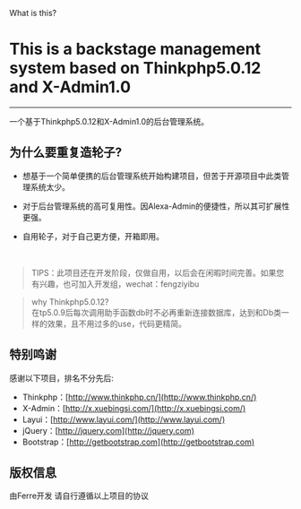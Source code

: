What is this?
# This is a backstage management system based on Thinkphp5.0.12 and X-Admin1.0 #


----------



一个基于Thinkphp5.0.12和X-Admin1.0的后台管理系统。

## **为什么要重复造轮子?**




* 想基于一个简单便携的后台管理系统开始构建项目，但苦于开源项目中此类管理系统太少。



* 对于后台管理系统的高可复用性。因Alexa-Admin的便捷性，所以其可扩展性更强。



* 自用轮子，对于自己更方便，开箱即用。

<br />

> TIPS：此项目还在开发阶段，仅做自用，以后会在闲暇时间完善。如果您有兴趣，也可加入开发组，wechat：fengziyibu

> why Thinkphp5.0.12?<br/>
> 在tp5.0.9后每次调用助手函数db时不必再重新连接数据库，达到和Db类一样的效果，且不用过多的use，代码更精简。

## **特别鸣谢**

感谢以下项目，排名不分先后:

* Thinkphp：[http://www.thinkphp.cn/](http://www.thinkphp.cn/)
* X-Admin：[http://x.xuebingsi.com/](http://x.xuebingsi.com/)
* Layui：[http://www.layui.com/](http://www.layui.com/)
* jQuery：[http://jquery.com](http://jquery.com)
* Bootstrap：[http://getbootstrap.com](http://getbootstrap.com)

##  **版权信息**
由Ferre开发 请自行遵循以上项目的协议